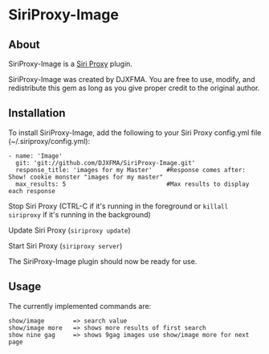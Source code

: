 SiriProxy-Image
==============

About
-----
SiriProxy-Image is a [Siri Proxy](https://github.com/plamoni/SiriProxy) plugin.

SiriProxy-Image was created by DJXFMA.
You are free to use, modify, and redistribute this gem as long as you give proper credit to the original author.


Installation
------------
To install SiriProxy-Image, add the following to your Siri Proxy config.yml file (~/.siriproxy/config.yml):

    - name: 'Image'
      git: 'git://github.com/DJXFMA/SiriProxy-Image.git'
      response_title: 'images for my Master'    #Response comes after: Show! cookie monster "images for my master"
      max_results: 5                            #Max results to display each response

Stop Siri Proxy (CTRL-C if it's running in the foreground or `killall siriproxy` if it's running in the background)

Update Siri Proxy (`siriproxy update`)
          
Start Siri Proxy (`siriproxy server`)

The SiriProxy-Image plugin should now be ready for use.


Usage
-----
The currently implemented commands are:

    show/image        => search value
    show/image more   => shows more results of first search
    show nine gag     => shows 9gag images use show/image more for next page
